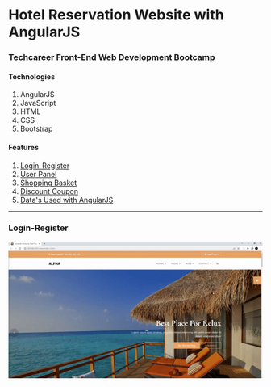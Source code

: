 # Hotel Reservation Website with AngularJS
### Techcareer Front-End Web Development Bootcamp

#### Technologies
1. AngularJS
1. JavaScript
1. HTML
1. CSS
1. Bootstrap

#### Features

1. [Login-Register](#login-register)
1. [User Panel]()
1. [Shopping Basket]()
1. [Discount Coupon]()
1. [Data's Used with AngularJS]()

---

### Login-Register

![login-register](gif/login-register.gif)

